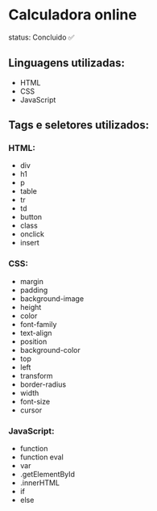 # Calculadora online
status: Concluido ✅

## Linguagens utilizadas:
+ HTML
+ CSS
+ JavaScript

## Tags e seletores utilizados:
### HTML:
+ div
+ h1
+ p
+ table
+ tr
+ td
+ button
+ class
+ onclick
+ insert

### CSS:
+ margin
+ padding
+ background-image
+ height
+ color
+ font-family
+ text-align
+ position
+ background-color
+ top
+ left
+ transform
+ border-radius
+ width
+ font-size
+ cursor

### JavaScript:
+ function
+ function eval
+ var
+ .getElementById
+ .innerHTML
+ if
+ else
